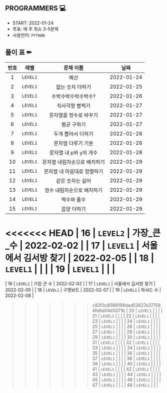 ## PROGRAMMERS 💻

- START: 2022-01-24
- 목표: 매 주 최소 3-5문제
- 사용언어: `PYTHON`



## 풀이 표 ✏

| 번호 |   레벨   |          문제 이름           |    날짜    |
| :--: | :------: | :--------------------------: | :--------: |
|  1   | `LEVEL1` |             예산             | 2022-01-24 |
|  2   | `LEVEL1` |       없는 숫자 더하기       | 2022-01-25 |
|  3   | `LEVEL1` |     수박수박수박수박수?      | 2022-01-26 |
|  4   | `LEVEL1` |       직사각형 별찍기        | 2022-01-27 |
|  5   | `LEVEL1` |    문자열을 정수로 바꾸기    | 2022-01-27 |
|  6   | `LEVEL1` |         평균 구하기          | 2022-01-27 |
|  7   | `LEVEL1` |      두개 뽑아서 더하기      | 2022-01-28 |
|  8   | `LEVEL1` |      문자열 다루기 기본      | 2022-01-28 |
|  9   | `LEVEL1` |    문자열 내 p와 y의 개수    | 2022-01-28 |
|  10  | `LEVEL1` | 문자열 내림차순으로 배치하기 | 2022-01-29 |
|  11  | `LEVEL1` | 문자열 내 마음대로 정렬하기  | 2022-01-29 |
|  12  | `LEVEL1` |       같은 숫자는 싫어       | 2022-01-29 |
|  13  | `LEVEL1` |  정수 내림차순으로 배치하기  | 2022-01-29 |
|  14  | `LEVEL1` |         짝수와 홀수          | 2022-01-29 |
|  15  | `LEVEL1` |         음양 더하기          | 2022-01-29 |
<<<<<<< HEAD
|  16  | `LEVEL2` |          가장_큰_수          | 2022-02-02 |
|  17  | `LEVEL1` |     서울에서 김서방 찾기     | 2022-02-05 |
|  18  | `LEVEL1` |                              |            |
|  19  | `LEVEL1` |                              |            |
=======
|  16  | `LEVEL2` |          가장 큰 수          | 2022-02-02 |
|  17  | `LEVEL1` |     서울에서 김서방 찾기     | 2022-02-05 |
|  18  | `LEVEL1` |           구명보트           | 2022-02-07 |
|  19  | `LEVEL1` |          하샤드 수           | 2022-02-08 |
>>>>>>> c82f3c8088198dad53627e371584fe6a04d3071b
|  20  | `LEVEL1` |                              |            |
|  21  | `LEVEL1` |                              |            |
|  22  | `LEVEL1` |                              |            |
|  23  | `LEVEL1` |                              |            |
|  24  | `LEVEL1` |                              |            |
|  25  | `LEVEL1` |                              |            |
|  26  | `LEVEL1` |                              |            |
|  27  | `LEVEL1` |                              |            |
|  28  | `LEVEL1` |                              |            |
|  29  | `LEVEL1` |                              |            |
|  30  | `LEVEL1` |                              |            |
|  31  | `LEVEL1` |                              |            |
|  32  | `LEVEL1` |                              |            |
|  33  | `LEVEL1` |                              |            |
|  34  | `LEVEL1` |                              |            |
|  35  | `LEVEL1` |                              |            |
|  36  | `LEVEL1` |                              |            |
|  37  | `LEVEL1` |                              |            |
|  38  | `LEVEL1` |                              |            |
|  39  | `LEVEL1` |                              |            |
|  40  | `LEVEL1` |                              |            |
|  41  | `LEVEL1` |                              |            |
|  42  | `LEVEL1` |                              |            |
|  43  | `LEVEL1` |                              |            |
|  44  | `LEVEL1` |                              |            |
|  45  | `LEVEL1` |                              |            |
|  46  | `LEVEL1` |                              |            |
|  47  | `LEVEL1` |                              |            |
|  48  | `LEVEL1` |                              |            |



